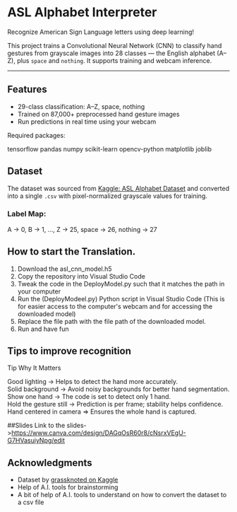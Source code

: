 
#  ASL Alphabet Interpreter  
Recognize American Sign Language letters using deep learning!

This project trains a Convolutional Neural Network (CNN) to classify hand gestures from grayscale images into 28 classes — the English alphabet (A–Z), plus `space` and `nothing`. It supports training and webcam inference.

---

##  Features

-  29-class classification: A–Z, space, nothing  
-  Trained on 87,000+ preprocessed hand gesture images  
-  Run predictions in real time using your webcam  





Required packages:

tensorflow
pandas
numpy
scikit-learn
opencv-python
matplotlib
joblib



##  Dataset

The dataset was sourced from [Kaggle: ASL Alphabet Dataset](https://www.kaggle.com/datasets/grassknoted/asl-alphabet) and converted into a single `.csv` with pixel-normalized grayscale values for training.

### Label Map:


A → 0, B → 1, ..., Z → 25, space → 26, nothing → 27

## How to start the Translation.
1. Download the asl_cnn_model.h5
2. Copy the repository into Visual Studio Code
3. Tweak the code in the DeployModel.py such that it matches the path in your computer
4. Run the (DeployModeel.py) Python script in Visual Studio Code (This is for easier access to the computer's webcam and for accessing the downloaded model)
5. Replace the file path with the file path of the downloaded model.
6. Run and have fun


## Tips to improve recognition
 Tip                          Why It Matters                                        

 Good lighting      ->     Helps to detect the hand more accurately.      
Solid background     ->    Avoid noisy backgrounds for better hand segmentation. 
Show one hand      ->       The code is set to detect only 1 hand.                
Hold the gesture still  ->  Prediction is per frame; stability helps confidence.  
Hand centered in camera  => Ensures the whole hand is captured.         


##Slides
Link to the slides->https://www.canva.com/design/DAGqOsR60r8/cNsrxVEgU-G7HVasuiyNpg/edit

##  Acknowledgments

* Dataset by [grassknoted on Kaggle](https://www.kaggle.com/datasets/grassknoted/asl-alphabet)
* Help of A.I. tools for brainstorming
* A bit of help of A.I. tools to understand on how to convert the dataset to a csv file







